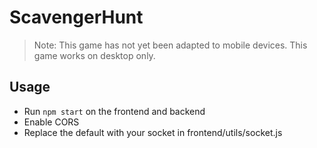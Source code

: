 # ScavengerHunt

> Note: This game has not yet been adapted to mobile devices. This game works on desktop only.

## Usage
- Run `npm start` on the frontend and backend
- Enable CORS
- Replace the default with your socket in frontend/utils/socket.js
